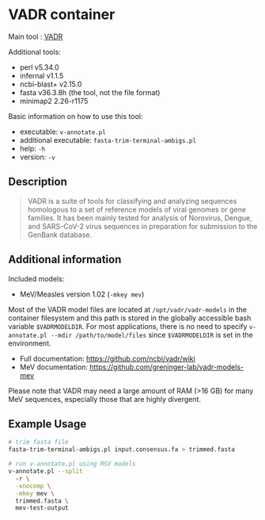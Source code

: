 # VADR container

Main tool : [VADR](https://github.com/ncbi/vadr)

Additional tools:

- perl v5.34.0
- infernal v1.1.5
- ncbi-blast+ v2.15.0
- fasta v36.3.8h (the tool, not the file format)
- minimap2 2.26-r1175

Basic information on how to use this tool:

- executable: `v-annotate.pl`
- additional executable: `fasta-trim-terminal-ambigs.pl`
- help: `-h`
- version: `-v`

## Description

> VADR is a suite of tools for classifying and analyzing sequences homologous to a set of reference models of viral genomes or gene families. It has been mainly tested for analysis of Norovirus, Dengue, and SARS-CoV-2 virus sequences in preparation for submission to the GenBank database.

## Additional information

Included models:

- MeV/Measles version 1.02 (`-mkey mev`)

Most of the VADR model files are located at `/opt/vadr/vadr-models` in the container filesystem and this path is stored in the globally accessible bash variable `$VADRMODELDIR`. For most applications, there is no need to specify `v-annotate.pl --mdir /path/to/model/files` since `$VADRMODELDIR` is set in the environment.

- Full documentation: https://github.com/ncbi/vadr/wiki
- MeV documentation: https://github.com/greninger-lab/vadr-models-mev

Please note that VADR may need a large amount of RAM (>16 GB) for many MeV sequences, especially those that are highly divergent.

## Example Usage

```bash
# trim fasta file
fasta-trim-terminal-ambigs.pl input.consensus.fa > trimmed.fasta

# run v-annotate.pl using RSV models
v-annotate.pl --split 
  -r \
  -xnocomp \
  -mkey mev \
  trimmed.fasta \
  mev-test-output
```

